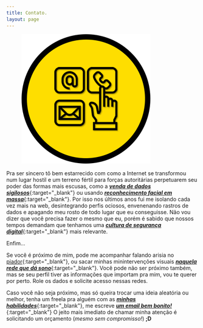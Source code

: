 ```yaml
---
title: Contato.
layout: page
---
```

<figure>
  <img alt="Laureano." src="images/CONTATO.png" />
</figure>

Pra ser sincero tô bem estarrecido com como a Internet se transformou num lugar hostil e um terreno fértil para forças autoritárias perpetuarem seu poder das formas mais escusas, como a [***venda de dados sigilosos***](https://bit.ly/2NKtt0o){:target="_blank"} ou usando [***reconhecimento facial em massa***](https://www.youtube.com/watch?v=jZjmlJPJgug){:target="_blank"}. Por isso nos últimos anos fui me isolando cada vez mais na web, desintegrando perfis ociosos, envenenando rastros de dados e apagando meu rosto de todo lugar que eu conseguisse. Não vou dizer que você precisa fazer o mesmo que eu, porém é sabido que nossos tempos demandam que tenhamos uma [***cultura de segurança digital***](https://coletivoponte.noblogs.org/post/2018/11/01/um-manual-de-seguranca-digital-para-ativistas/){:target="_blank"} mais relevante. 

Enfim...

Se você é próximo de mim, pode me acompanhar falando arisia no [piador](https://twitter.com/laureano_eu){:target="_blank"}, ou sacar minhas minintervenções visuais [***naquela rede que dá sono***](https://instagram.com/laureano.eu){:target="_blank"}. Você pode não ser próximo também, mas se seu perfil tiver as informações que importam pra mim, vou te querer por perto. Role os dados e solicite acesso nessas redes.

Caso você não seja próximo, mas só queira trocar uma ideia aleatória ou melhor, tenha um freela pra alguém com as [***minhas habilidades***](/sobre.html){:target="_blank"}, me escreve [***um email bem bonito!***](mailto:contato@laureano.eu){:target="_blank"} O jeito mais imediato de chamar minha atenção é solicitando um orçamento (*mesmo sem compromisso!*) **;D**
